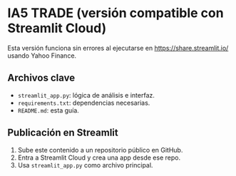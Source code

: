 
# IA5 TRADE (versión compatible con Streamlit Cloud)

Esta versión funciona sin errores al ejecutarse en https://share.streamlit.io/ usando Yahoo Finance.

## Archivos clave
- `streamlit_app.py`: lógica de análisis e interfaz.
- `requirements.txt`: dependencias necesarias.
- `README.md`: esta guía.

## Publicación en Streamlit
1. Sube este contenido a un repositorio público en GitHub.
2. Entra a Streamlit Cloud y crea una app desde ese repo.
3. Usa `streamlit_app.py` como archivo principal.

